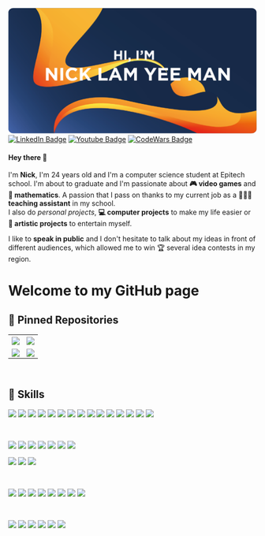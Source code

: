 <!---
nicklamyeeman/nicklamyeeman is a ✨ special ✨ repository because its `README.md` (this file) appears on your GitHub profile.
You can click the Preview link to take a look at your changes.
--->

![Nick's GitHub Banner](./assets/GitHubHeader.png)
[![LinkedIn Badge](https://img.shields.io/badge/Profile-Linkedin-0A66C2?style=flat&logo=linkedin&logoColor=0A66C2&labelColor=white)](https://www.linkedin.com/in/nicklamyeeman/)
[![Youtube Badge](https://img.shields.io/badge/Profile-Youtube-FF0000?style=flat&logo=youtube&logoColor=FF0000&labelColor=white)](https://www.youtube.com/channel/UCzOsV4YkX29hsZtU9u3RopQ)
[![CodeWars Badge](https://img.shields.io/badge/Profile-Codewars-B1361E?style=flat&logo=codewars&logoColor=B1361E&labelColor=white)](https://www.codewars.com/users/Otyne)

#### Hey there 👋

<p>
    I'm <b>Nick</b>, I'm 24 years old and I'm a computer science student at Epitech school. I'm about to graduate and I'm passionate about <b> 🎮 video games</b> and <b> 🧮 mathematics</b>. A passion that I pass on thanks to my current job as a <b> 🧑🏻‍🏫 teaching assistant</b> in my school.
    </br>
    I also do <i>personal projects</i>, <b> 💻 computer projects</b> to make my life easier or <b> 🎨 artistic projects</b> to entertain myself.
</p>
<p>
    I like to <b>speak in public</b> and I don't hesitate to talk about my ideas in front of different audiences, which allowed me to win 🏆 several idea contests in my region.
</p>

# Welcome to my GitHub page

## 📌 Pinned Repositories

<table>
    <tr>
        <td>
            <a href="https://github.com/nicklamyeeman/Blast-of-Arena">
            <img align="center" src="https://github-readme-stats.vercel.app/api/pin/?username=nicklamyeeman&repo=Blast-of-Arena&title_color=ffffff&text_color=c9cacc&icon_color=EB5C1E&bg_color=1A2B34" />
            </a>
        </td>
        <td>
            <a href="https://github.com/nicklamyeeman/face_drawer">
            <img align="center" src="https://github-readme-stats.vercel.app/api/pin/?username=nicklamyeeman&repo=face_drawer&title_color=ffffff&text_color=c9cacc&icon_color=EB5C1E&bg_color=1A2B34" />
            </a>
        </td>
    </tr>
    <tr>
        <td>
            <a href="https://github.com/nicklamyeeman/my_rpg">
            <img align="center" src="https://github-readme-stats.vercel.app/api/pin/?username=nicklamyeeman&repo=my_rpg&title_color=ffffff&text_color=c9cacc&icon_color=EB5C1E&bg_color=1A2B34" />
            </a>
        </td>
        <td>
            <a href="https://github.com/nicklamyeeman/my_sokoban">
            <img align="center" src="https://github-readme-stats.vercel.app/api/pin/?username=nicklamyeeman&repo=my_sokoban&title_color=ffffff&text_color=c9cacc&icon_color=EB5C1E&bg_color=1A2B34" />
            </a>
        </td>
    </tr>
</table>

</br>

## 💼 Skills

![](https://img.shields.io/badge/C-Code-informational?style=flat&logo=c&logoColor=A8B9CC&color=007ACC&labelColor=D0D0D0)
![](https://img.shields.io/badge/C++-Code-informational?style=flat&logo=c%2B%2B&logoColor=00599C&color=007ACC&labelColor=D0D0D0)
![](https://img.shields.io/badge/Python-Code-informational?style=flat&logo=python&logoColor=3776AB&color=007ACC&labelColor=D0D0D0)
![](https://img.shields.io/badge/Java-Code-informational?style=flat&logo=Java&logoColor=007396&color=007ACC&labelColor=D0D0D0)
![](https://img.shields.io/badge/Kotlin-Code-informational?style=flat&logo=kotlin&logoColor=7F52FF&color=007ACC&labelColor=D0D0D0)
![](https://img.shields.io/badge/CSharp-Code-informational?style=flat&logo=c-sharp&logoColor=239120&color=007ACC&labelColor=D0D0D0)
![](https://img.shields.io/badge/JavaScript-Code-informational?style=flat&logo=JavaScript&logoColor=F7DF1E&color=007ACC&labelColor=D0D0D0)
![](https://img.shields.io/badge/PHP-Code-informational?style=flat&logo=php&logoColor=777BB4&color=007ACC&labelColor=D0D0D0)
![](https://img.shields.io/badge/TypeScript-Code-informational?style=flat&logo=TypeScript&logoColor=3178C6&color=007ACC&labelColor=D0D0D0)
![](https://img.shields.io/badge/LUA-Code-informational?style=flat&logo=lua&logoColor=2C2D72&color=007ACC&labelColor=D0D0D0)
![](https://img.shields.io/badge/Bash-Code-informational?style=flat&logo=gnubash&logoColor=4EAA25&color=007ACC&labelColor=D0D0D0)
![](https://img.shields.io/badge/VueJS-Code-informational?style=flat&logo=vue.js&logoColor=4FC08D&color=007ACC&labelColor=D0D0D0)
![](https://img.shields.io/badge/NodeJS-Code-informational?style=flat&logo=node.js&logoColor=339933&color=007ACC&labelColor=D0D0D0)
![](https://img.shields.io/badge/React-Code-informational?style=flat&logo=react&logoColor=61DAFB&color=007ACC&labelColor=D0D0D0)
![](https://img.shields.io/badge/Swift-Code-informational?style=flat&logo=swift&logoColor=F05138&color=007ACC&labelColor=D0D0D0)

</br>

![](https://img.shields.io/badge/Unity-Code-informational?style=flat&logo=unity&logoColor=000000&color=5C2D91&labelColor=D0D0D0)
![](https://img.shields.io/badge/UnrealEngine-Code-informational?style=flat&logo=unrealengine&logoColor=0E1128&color=5C2D91&labelColor=D0D0D0)
![](https://img.shields.io/badge/AndroidStudio-Code-informational?style=flat&logo=androidstudio&logoColor=3DDC84&color=5C2D91&labelColor=D0D0D0)
![](https://img.shields.io/badge/Sympfony-Code-informational?style=flat&logo=symfony&logoColor=0098FF&color=5C2D91&labelColor=D0D0D0)
![](https://img.shields.io/badge/Wordpress-Code-informational?style=flat&logo=wordpress&logoColor=21759B&color=5C2D91&labelColor=D0D0D0)
![](https://img.shields.io/badge/MongoDB-Code-informational?style=flat&logo=MongoDB&logoColor=47A248&color=5C2D91&labelColor=D0D0D0)
![](https://img.shields.io/badge/MySQL-Code-informational?style=flat&logo=MySQL&logoColor=4479A1&color=5C2D91&labelColor=D0D0D0)

<!---
<details>
<summary>More Skills</summary>
<br>
--->

![](https://img.shields.io/badge/Style-CSS-informational?style=flat&logo=css3&logoColor=1572B6&color=E34F26&labelColor=D0D0D0)
![](https://img.shields.io/badge/Style-MaterialDesign-informational?style=flat&logo=materialdesign&logoColor=757575&color=E34F26&labelColor=D0D0D0)
![](https://img.shields.io/badge/Style-Bootstrap-informational?style=flat&logo=bootstrap&logoColor=7952B3&color=E34F26&labelColor=D0D0D0)

<br>

![](https://img.shields.io/badge/Tools-Docker-informational?style=flat&logo=docker&logoColor=white&color=4AB197&labelColor=D0D0D0)
![](https://img.shields.io/badge/Tools-Jenkins-informational?style=flat&logo=jenkins&logoColor=white&color=4AB197&labelColor=D0D0D0)
![](https://img.shields.io/badge/Tools-NPM-informational?style=flat&logo=npm&logoColor=white&color=4AB197&labelColor=D0D0D0)
![](https://img.shields.io/badge/Tools-Postman-informational?style=flat&logo=Postman&logoColor=white&color=4AB197&labelColor=D0D0D0)
![](https://img.shields.io/badge/Tools-GitHub-informational?style=flat&logo=GitHub&logoColor=white&color=4AB197&labelColor=D0D0D0)
![](https://img.shields.io/badge/Tools-GitLab-informational?style=flat&logo=GitLab&logoColor=white&color=4AB197&labelColor=D0D0D0)
![](https://img.shields.io/badge/Tools-Jira-informational?style=flat&logo=Jira-Software&logoColor=white&color=4AB197&labelColor=D0D0D0)
![](https://img.shields.io/badge/Tools-DigitalOcean-informational?style=flat&logo=digitalocean&logoColor=white&color=4AB197&labelColor=D0D0D0)

<br>

![](https://img.shields.io/badge/Adobe-Photoshop-informational?style=flat&logo=Adobe-Photoshop&logoColor=31A8FF&color=da1f26&labelColor=D0D0D0)
![](https://img.shields.io/badge/Adobe-Illustrator-informational?style=flat&logo=Adobe-Illustrator&logoColor=FF9A00&color=da1f26&labelColor=D0D0D0)
![](https://img.shields.io/badge/Adobe-AfterEffects-informational?style=flat&logo=Adobe-After-Effects&logoColor=9999FF&color=da1f26&labelColor=D0D0D0)
![](https://img.shields.io/badge/Adobe-PremierePro-informational?style=flat&logo=Adobe-Premiere-Pro&logoColor=9999FF&color=da1f26&labelColor=D0D0D0)
![](https://img.shields.io/badge/Adobe-Audition-informational?style=flat&logo=Adobe-Audition&logoColor=9999FF&color=da1f26&labelColor=D0D0D0)
![](https://img.shields.io/badge/Adobe-AdobeXD-informational?style=flat&logo=Adobe-XD&logoColor=FF61F6&color=da1f26&labelColor=D0D0D0)



</details>
